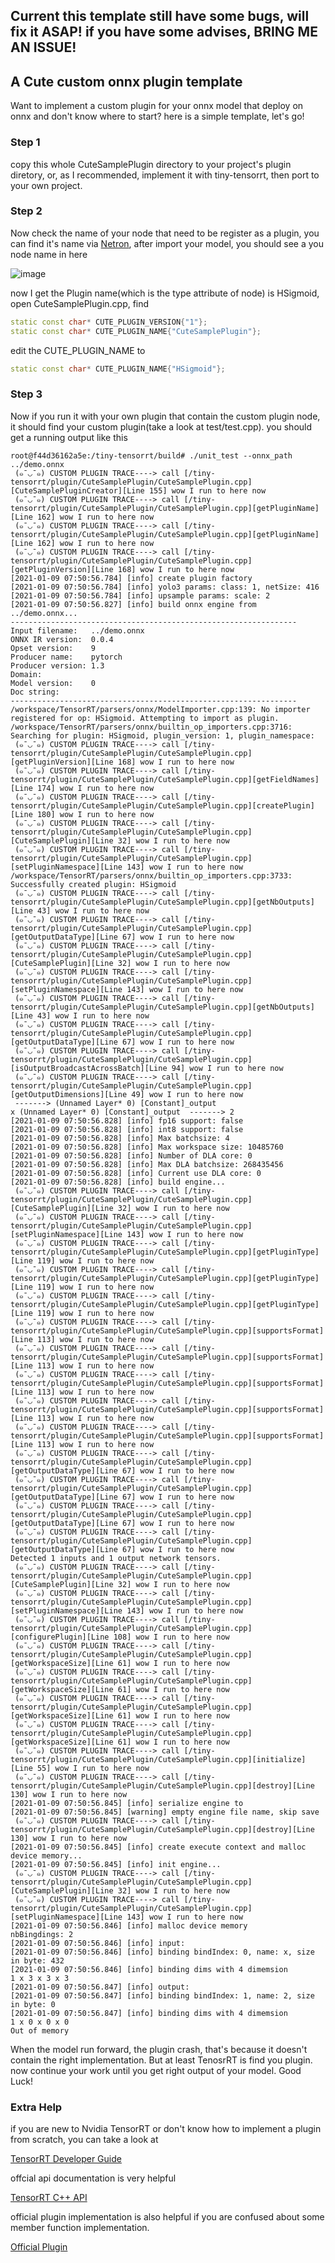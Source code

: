 ## Current this template still have some bugs, will fix it ASAP! if you have some advises, BRING ME AN ISSUE!

## A Cute custom onnx plugin template

Want to implement a custom plugin for your onnx model that deploy on onnx and don't know where to start? here is a simple template, let's go!

### Step 1

copy this whole CuteSamplePlugin directory to your project's plugin diretory, or, as I recommended, implement it with tiny-tensorrt, then port to your own project.

### Step 2

Now check the name of your node that need to be register as a plugin, you can find it's name via [Netron](https://netron.app/), after import your model, you should see a you node name in here

![image](https://user-images.githubusercontent.com/38289304/104086586-41f2ca00-5294-11eb-8bb6-af2f127908b2.png)

now I get the Plugin name(which is the type attribute of node) is HSigmoid, open CuteSamplePlugin.cpp, find

```c++
static const char* CUTE_PLUGIN_VERSION{"1"};
static const char* CUTE_PLUGIN_NAME{"CuteSamplePlugin"};
```

edit the CUTE_PLUGIN_NAME to

```c++
static const char* CUTE_PLUGIN_NAME{"HSigmoid"};
```

### Step 3

Now if you run it with your own plugin that contain the custom plugin node, it should find your custom plugin(take a look at test/test.cpp). you should get a running output like this

```
root@f44d36162a5e:/tiny-tensorrt/build# ./unit_test --onnx_path ../demo.onnx 
 (๑¯◡¯๑) CUSTOM PLUGIN TRACE----> call [/tiny-tensorrt/plugin/CuteSamplePlugin/CuteSamplePlugin.cpp][CuteSamplePluginCreator][Line 155] wow I run to here now
 (๑¯◡¯๑) CUSTOM PLUGIN TRACE----> call [/tiny-tensorrt/plugin/CuteSamplePlugin/CuteSamplePlugin.cpp][getPluginName][Line 162] wow I run to here now
 (๑¯◡¯๑) CUSTOM PLUGIN TRACE----> call [/tiny-tensorrt/plugin/CuteSamplePlugin/CuteSamplePlugin.cpp][getPluginName][Line 162] wow I run to here now
 (๑¯◡¯๑) CUSTOM PLUGIN TRACE----> call [/tiny-tensorrt/plugin/CuteSamplePlugin/CuteSamplePlugin.cpp][getPluginVersion][Line 168] wow I run to here now
[2021-01-09 07:50:56.784] [info] create plugin factory
[2021-01-09 07:50:56.784] [info] yolo3 params: class: 1, netSize: 416 
[2021-01-09 07:50:56.784] [info] upsample params: scale: 2
[2021-01-09 07:50:56.827] [info] build onnx engine from ../demo.onnx...
----------------------------------------------------------------
Input filename:   ../demo.onnx
ONNX IR version:  0.0.4
Opset version:    9
Producer name:    pytorch
Producer version: 1.3
Domain:           
Model version:    0
Doc string:       
----------------------------------------------------------------
/workspace/TensorRT/parsers/onnx/ModelImporter.cpp:139: No importer registered for op: HSigmoid. Attempting to import as plugin.
/workspace/TensorRT/parsers/onnx/builtin_op_importers.cpp:3716: Searching for plugin: HSigmoid, plugin_version: 1, plugin_namespace: 
 (๑¯◡¯๑) CUSTOM PLUGIN TRACE----> call [/tiny-tensorrt/plugin/CuteSamplePlugin/CuteSamplePlugin.cpp][getPluginVersion][Line 168] wow I run to here now
 (๑¯◡¯๑) CUSTOM PLUGIN TRACE----> call [/tiny-tensorrt/plugin/CuteSamplePlugin/CuteSamplePlugin.cpp][getFieldNames][Line 174] wow I run to here now
 (๑¯◡¯๑) CUSTOM PLUGIN TRACE----> call [/tiny-tensorrt/plugin/CuteSamplePlugin/CuteSamplePlugin.cpp][createPlugin][Line 180] wow I run to here now
 (๑¯◡¯๑) CUSTOM PLUGIN TRACE----> call [/tiny-tensorrt/plugin/CuteSamplePlugin/CuteSamplePlugin.cpp][CuteSamplePlugin][Line 32] wow I run to here now
 (๑¯◡¯๑) CUSTOM PLUGIN TRACE----> call [/tiny-tensorrt/plugin/CuteSamplePlugin/CuteSamplePlugin.cpp][setPluginNamespace][Line 143] wow I run to here now
/workspace/TensorRT/parsers/onnx/builtin_op_importers.cpp:3733: Successfully created plugin: HSigmoid
 (๑¯◡¯๑) CUSTOM PLUGIN TRACE----> call [/tiny-tensorrt/plugin/CuteSamplePlugin/CuteSamplePlugin.cpp][getNbOutputs][Line 43] wow I run to here now
 (๑¯◡¯๑) CUSTOM PLUGIN TRACE----> call [/tiny-tensorrt/plugin/CuteSamplePlugin/CuteSamplePlugin.cpp][getOutputDataType][Line 67] wow I run to here now
 (๑¯◡¯๑) CUSTOM PLUGIN TRACE----> call [/tiny-tensorrt/plugin/CuteSamplePlugin/CuteSamplePlugin.cpp][CuteSamplePlugin][Line 32] wow I run to here now
 (๑¯◡¯๑) CUSTOM PLUGIN TRACE----> call [/tiny-tensorrt/plugin/CuteSamplePlugin/CuteSamplePlugin.cpp][setPluginNamespace][Line 143] wow I run to here now
 (๑¯◡¯๑) CUSTOM PLUGIN TRACE----> call [/tiny-tensorrt/plugin/CuteSamplePlugin/CuteSamplePlugin.cpp][getNbOutputs][Line 43] wow I run to here now
 (๑¯◡¯๑) CUSTOM PLUGIN TRACE----> call [/tiny-tensorrt/plugin/CuteSamplePlugin/CuteSamplePlugin.cpp][getOutputDataType][Line 67] wow I run to here now
 (๑¯◡¯๑) CUSTOM PLUGIN TRACE----> call [/tiny-tensorrt/plugin/CuteSamplePlugin/CuteSamplePlugin.cpp][isOutputBroadcastAcrossBatch][Line 94] wow I run to here now
 (๑¯◡¯๑) CUSTOM PLUGIN TRACE----> call [/tiny-tensorrt/plugin/CuteSamplePlugin/CuteSamplePlugin.cpp][getOutputDimensions][Line 49] wow I run to here now
 -------> (Unnamed Layer* 0) [Constant]_output 
x (Unnamed Layer* 0) [Constant]_output  -------> 2 
[2021-01-09 07:50:56.828] [info] fp16 support: false
[2021-01-09 07:50:56.828] [info] int8 support: false
[2021-01-09 07:50:56.828] [info] Max batchsize: 4
[2021-01-09 07:50:56.828] [info] Max workspace size: 10485760
[2021-01-09 07:50:56.828] [info] Number of DLA core: 0
[2021-01-09 07:50:56.828] [info] Max DLA batchsize: 268435456
[2021-01-09 07:50:56.828] [info] Current use DLA core: 0
[2021-01-09 07:50:56.828] [info] build engine...
 (๑¯◡¯๑) CUSTOM PLUGIN TRACE----> call [/tiny-tensorrt/plugin/CuteSamplePlugin/CuteSamplePlugin.cpp][CuteSamplePlugin][Line 32] wow I run to here now
 (๑¯◡¯๑) CUSTOM PLUGIN TRACE----> call [/tiny-tensorrt/plugin/CuteSamplePlugin/CuteSamplePlugin.cpp][setPluginNamespace][Line 143] wow I run to here now
 (๑¯◡¯๑) CUSTOM PLUGIN TRACE----> call [/tiny-tensorrt/plugin/CuteSamplePlugin/CuteSamplePlugin.cpp][getPluginType][Line 119] wow I run to here now
 (๑¯◡¯๑) CUSTOM PLUGIN TRACE----> call [/tiny-tensorrt/plugin/CuteSamplePlugin/CuteSamplePlugin.cpp][getPluginType][Line 119] wow I run to here now
 (๑¯◡¯๑) CUSTOM PLUGIN TRACE----> call [/tiny-tensorrt/plugin/CuteSamplePlugin/CuteSamplePlugin.cpp][getPluginType][Line 119] wow I run to here now
 (๑¯◡¯๑) CUSTOM PLUGIN TRACE----> call [/tiny-tensorrt/plugin/CuteSamplePlugin/CuteSamplePlugin.cpp][supportsFormat][Line 113] wow I run to here now
 (๑¯◡¯๑) CUSTOM PLUGIN TRACE----> call [/tiny-tensorrt/plugin/CuteSamplePlugin/CuteSamplePlugin.cpp][supportsFormat][Line 113] wow I run to here now
 (๑¯◡¯๑) CUSTOM PLUGIN TRACE----> call [/tiny-tensorrt/plugin/CuteSamplePlugin/CuteSamplePlugin.cpp][supportsFormat][Line 113] wow I run to here now
 (๑¯◡¯๑) CUSTOM PLUGIN TRACE----> call [/tiny-tensorrt/plugin/CuteSamplePlugin/CuteSamplePlugin.cpp][supportsFormat][Line 113] wow I run to here now
 (๑¯◡¯๑) CUSTOM PLUGIN TRACE----> call [/tiny-tensorrt/plugin/CuteSamplePlugin/CuteSamplePlugin.cpp][supportsFormat][Line 113] wow I run to here now
 (๑¯◡¯๑) CUSTOM PLUGIN TRACE----> call [/tiny-tensorrt/plugin/CuteSamplePlugin/CuteSamplePlugin.cpp][getOutputDataType][Line 67] wow I run to here now
 (๑¯◡¯๑) CUSTOM PLUGIN TRACE----> call [/tiny-tensorrt/plugin/CuteSamplePlugin/CuteSamplePlugin.cpp][getOutputDataType][Line 67] wow I run to here now
 (๑¯◡¯๑) CUSTOM PLUGIN TRACE----> call [/tiny-tensorrt/plugin/CuteSamplePlugin/CuteSamplePlugin.cpp][getOutputDataType][Line 67] wow I run to here now
 (๑¯◡¯๑) CUSTOM PLUGIN TRACE----> call [/tiny-tensorrt/plugin/CuteSamplePlugin/CuteSamplePlugin.cpp][getOutputDataType][Line 67] wow I run to here now
Detected 1 inputs and 1 output network tensors.
 (๑¯◡¯๑) CUSTOM PLUGIN TRACE----> call [/tiny-tensorrt/plugin/CuteSamplePlugin/CuteSamplePlugin.cpp][CuteSamplePlugin][Line 32] wow I run to here now
 (๑¯◡¯๑) CUSTOM PLUGIN TRACE----> call [/tiny-tensorrt/plugin/CuteSamplePlugin/CuteSamplePlugin.cpp][setPluginNamespace][Line 143] wow I run to here now
 (๑¯◡¯๑) CUSTOM PLUGIN TRACE----> call [/tiny-tensorrt/plugin/CuteSamplePlugin/CuteSamplePlugin.cpp][configurePlugin][Line 108] wow I run to here now
 (๑¯◡¯๑) CUSTOM PLUGIN TRACE----> call [/tiny-tensorrt/plugin/CuteSamplePlugin/CuteSamplePlugin.cpp][getWorkspaceSize][Line 61] wow I run to here now
 (๑¯◡¯๑) CUSTOM PLUGIN TRACE----> call [/tiny-tensorrt/plugin/CuteSamplePlugin/CuteSamplePlugin.cpp][getWorkspaceSize][Line 61] wow I run to here now
 (๑¯◡¯๑) CUSTOM PLUGIN TRACE----> call [/tiny-tensorrt/plugin/CuteSamplePlugin/CuteSamplePlugin.cpp][getWorkspaceSize][Line 61] wow I run to here now
 (๑¯◡¯๑) CUSTOM PLUGIN TRACE----> call [/tiny-tensorrt/plugin/CuteSamplePlugin/CuteSamplePlugin.cpp][getWorkspaceSize][Line 61] wow I run to here now
 (๑¯◡¯๑) CUSTOM PLUGIN TRACE----> call [/tiny-tensorrt/plugin/CuteSamplePlugin/CuteSamplePlugin.cpp][initialize][Line 55] wow I run to here now
 (๑¯◡¯๑) CUSTOM PLUGIN TRACE----> call [/tiny-tensorrt/plugin/CuteSamplePlugin/CuteSamplePlugin.cpp][destroy][Line 130] wow I run to here now
[2021-01-09 07:50:56.845] [info] serialize engine to 
[2021-01-09 07:50:56.845] [warning] empty engine file name, skip save
 (๑¯◡¯๑) CUSTOM PLUGIN TRACE----> call [/tiny-tensorrt/plugin/CuteSamplePlugin/CuteSamplePlugin.cpp][destroy][Line 130] wow I run to here now
[2021-01-09 07:50:56.845] [info] create execute context and malloc device memory...
[2021-01-09 07:50:56.845] [info] init engine...
 (๑¯◡¯๑) CUSTOM PLUGIN TRACE----> call [/tiny-tensorrt/plugin/CuteSamplePlugin/CuteSamplePlugin.cpp][CuteSamplePlugin][Line 32] wow I run to here now
 (๑¯◡¯๑) CUSTOM PLUGIN TRACE----> call [/tiny-tensorrt/plugin/CuteSamplePlugin/CuteSamplePlugin.cpp][setPluginNamespace][Line 143] wow I run to here now
[2021-01-09 07:50:56.846] [info] malloc device memory
nbBingdings: 2
[2021-01-09 07:50:56.846] [info] input: 
[2021-01-09 07:50:56.846] [info] binding bindIndex: 0, name: x, size in byte: 432
[2021-01-09 07:50:56.846] [info] binding dims with 4 dimemsion
1 x 3 x 3 x 3   
[2021-01-09 07:50:56.847] [info] output: 
[2021-01-09 07:50:56.847] [info] binding bindIndex: 1, name: 2, size in byte: 0
[2021-01-09 07:50:56.847] [info] binding dims with 4 dimemsion
1 x 0 x 0 x 0   
Out of memory
```

When the model run forward, the plugin crash, that's because it doesn't contain the right implementation. But at least TenosrRT is find you plugin. now continue your work until you get right output of your model. Good Luck!

### Extra Help

if you are new to Nvidia TensorRT or don't know how to implement a plugin from scratch, you can take a look at

[TensorRT Developer Guide](https://docs.nvidia.com/deeplearning/tensorrt/developer-guide/index.html#extending)

offcial api documentation is very helpful

[TensorRT C++ API](https://docs.nvidia.com/deeplearning/tensorrt/api/c_api/index.html)

official plugin implementation is also helpful if you are confused about some member function implementation.

[Official Plugin](https://github.com/NVIDIA/TensorRT/tree/master/plugin)
